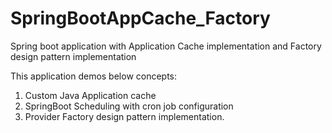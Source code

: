 # SpringBootAppCache_Factory
Spring boot application with Application Cache implementation and Factory design pattern implementation

This application demos below concepts:
1. Custom Java Application cache
2. SpringBoot Scheduling with cron job configuration
3. Provider Factory design pattern implementation.